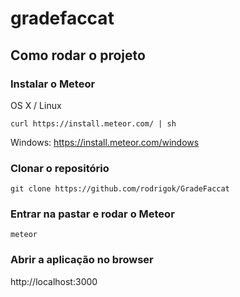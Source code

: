 # gradefaccat

## Como rodar o projeto

### Instalar o Meteor

OS X / Linux
```shell
curl https://install.meteor.com/ | sh
```
Windows: https://install.meteor.com/windows

### Clonar o repositório
```shell
git clone https://github.com/rodrigok/GradeFaccat
```

### Entrar na pastar e rodar o Meteor
```shell
meteor
```

### Abrir a aplicação no browser
http://localhost:3000
